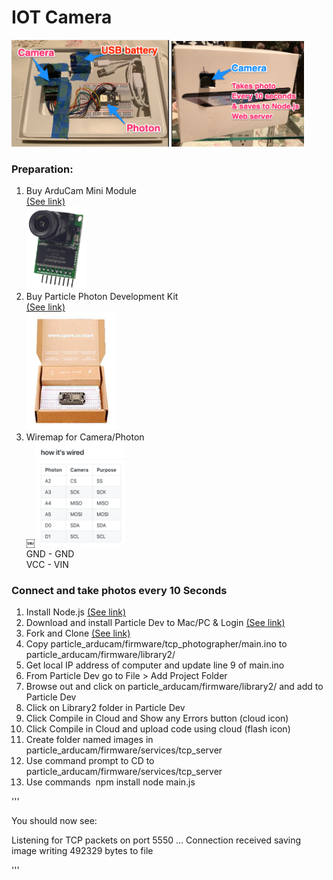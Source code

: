 # IOT Camera

<img src="cameraboard.png" width="50%"> <img src="camerashot.png" width="42%"><br>

### Preparation:

1. Buy ArduCam Mini Module <br>
<a href="https://www.amazon.com/Arducam-Module-Camera-Arduino-Mega2560/dp/B013JUKZ48">(See link)</a><br>
<img src="camera.jpg" width="20%"><br>
2. Buy Particle Photon Development Kit <br>
<a href="https://www.amazon.com/Particle-Development-Prototyping-Breadboard-Electronics/dp/B012D6UYTA">(See link)</a> <br>
<img src="photondevkit.jpg" width="30%"><br>
3. Wiremap for Camera/Photon <br>
￼<img src="3.png" width="30%"><br>
       GND - GND<br>
       VCC - VIN<br>

### Connect and take photos every 10 Seconds

1. Install Node.js <a href="https://nodejs.org/en/">(See link)</a> 
2. Download and install Particle Dev to Mac/PC & Login <a href="https://docs.particle.io/guide/tools-and-features/dev/">(See link)</a>  
3. Fork and Clone <a href="https://github.com/dmiddlecamp/particle_arducam">(See link)</a> 
4. Copy particle_arducam/firmware/tcp_photographer/main.ino to particle_arducam/firmware/library2/
5. Get local IP address of computer and update line 9 of main.ino
6. From Particle Dev go to File > Add Project Folder
7. Browse out and click on particle_arducam/firmware/library2/ and add to Particle Dev
8. Click on Library2 folder in Particle Dev 
9. Click Compile in Cloud and Show any Errors button (cloud icon)
10. Click Compile in Cloud and upload code using cloud (flash icon)
11. Create folder named images in particle_arducam/firmware/services/tcp_server
12. Use command prompt to CD to particle_arducam/firmware/services/tcp_server
13. Use commands  npm install node main.js

'''

You should now see:

Listening for TCP packets on port 5550 ...
Connection received
saving image
writing 492329 bytes to file

'''
